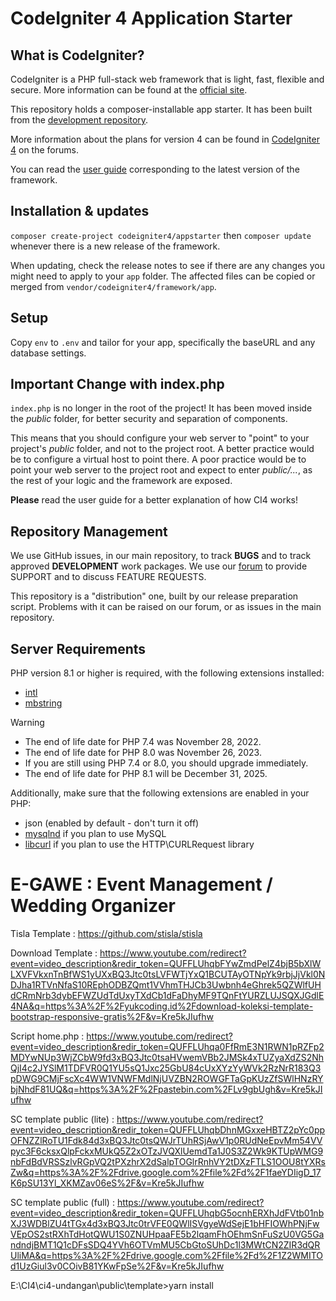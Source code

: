 # CodeIgniter 4 Application Starter

## What is CodeIgniter?

CodeIgniter is a PHP full-stack web framework that is light, fast, flexible and secure.
More information can be found at the [official site](https://codeigniter.com).

This repository holds a composer-installable app starter.
It has been built from the
[development repository](https://github.com/codeigniter4/CodeIgniter4).

More information about the plans for version 4 can be found in [CodeIgniter 4](https://forum.codeigniter.com/forumdisplay.php?fid=28) on the forums.

You can read the [user guide](https://codeigniter.com/user_guide/)
corresponding to the latest version of the framework.

## Installation & updates

`composer create-project codeigniter4/appstarter` then `composer update` whenever
there is a new release of the framework.

When updating, check the release notes to see if there are any changes you might need to apply
to your `app` folder. The affected files can be copied or merged from
`vendor/codeigniter4/framework/app`.

## Setup

Copy `env` to `.env` and tailor for your app, specifically the baseURL
and any database settings.

## Important Change with index.php

`index.php` is no longer in the root of the project! It has been moved inside the *public* folder,
for better security and separation of components.

This means that you should configure your web server to "point" to your project's *public* folder, and
not to the project root. A better practice would be to configure a virtual host to point there. A poor practice would be to point your web server to the project root and expect to enter *public/...*, as the rest of your logic and the
framework are exposed.

**Please** read the user guide for a better explanation of how CI4 works!

## Repository Management

We use GitHub issues, in our main repository, to track **BUGS** and to track approved **DEVELOPMENT** work packages.
We use our [forum](http://forum.codeigniter.com) to provide SUPPORT and to discuss
FEATURE REQUESTS.

This repository is a "distribution" one, built by our release preparation script.
Problems with it can be raised on our forum, or as issues in the main repository.

## Server Requirements

PHP version 8.1 or higher is required, with the following extensions installed:

- [intl](http://php.net/manual/en/intl.requirements.php)
- [mbstring](http://php.net/manual/en/mbstring.installation.php)

> [!WARNING]
> - The end of life date for PHP 7.4 was November 28, 2022.
> - The end of life date for PHP 8.0 was November 26, 2023.
> - If you are still using PHP 7.4 or 8.0, you should upgrade immediately.
> - The end of life date for PHP 8.1 will be December 31, 2025.

Additionally, make sure that the following extensions are enabled in your PHP:

- json (enabled by default - don't turn it off)
- [mysqlnd](http://php.net/manual/en/mysqlnd.install.php) if you plan to use MySQL
- [libcurl](http://php.net/manual/en/curl.requirements.php) if you plan to use the HTTP\CURLRequest library

# E-GAWE : Event Management / Wedding Organizer

Tisla Template : https://github.com/stisla/stisla

Download Template : https://www.youtube.com/redirect?event=video_description&redir_token=QUFFLUhqbFYwZmdPelZ4bjB5bXlWLXVFVkxnTnBfWS1yUXxBQ3Jtc0tsLVFWTjYxQ1BCUTAyOTNpYk9rbjJjVkl0NDJha1RTVnNfaS10REphODBZQmt1VVhmTHJCb3Uwbnh4eGhrek5QZWlfUHdCRmNrb3dybEFWZUdTdUxyTXdCb1dFaDhyMF9TQnFtYURZLUJSQXJGdlE4NA&q=https%3A%2F%2Fyukcoding.id%2Fdownload-koleksi-template-bootstrap-responsive-gratis%2F&v=Kre5kJIufhw

Script home.php : https://www.youtube.com/redirect?event=video_description&redir_token=QUFFLUhqa0FfRmE3N1RWN1pRZFp2MDYwNUp3WjZCbW9fd3xBQ3Jtc0tsaHVwemVBb2JMSk4xTUZyaXdZS2NhQjI4c2JYSlM1TDFVR0Q1YU5sQ1Jxc25GbU84cUxXYzYyWVk2RzNrR183Q3pDWG9CMjFscXc4WW1VNWFMdlNjUVZBN2ROWGFTaGpKUzZfSWlHNzRYbjNhdF81UQ&q=https%3A%2F%2Fpastebin.com%2FLv9gbUgh&v=Kre5kJIufhw

SC template public (lite) : https://www.youtube.com/redirect?event=video_description&redir_token=QUFFLUhqbDhnMGxxeHBTZ2pYc0ppOFNZZlRoTU1Fdk84d3xBQ3Jtc0tsQWJrTUhRSjAwV1p0RUdNeEpvMm54VVpyc3F6cksxQlpFckxMUkQ5Z2xOTzJVQXlUemdTa1J0S3Z2Wk9KTUpWMG9nbFdBdVRSSzlvRGpVQ2tPXzhrX2dSalpTOGlrRnhVY2tDXzFTLS1OOU8tYXRsZw&q=https%3A%2F%2Fdrive.google.com%2Ffile%2Fd%2F1faeYDIigD_17K6pSU13Yl_XKMZav06eS%2F&v=Kre5kJIufhw

SC template public (full) : https://www.youtube.com/redirect?event=video_description&redir_token=QUFFLUhqbG5ocnhERXhJdFVtb01nbXJ3WDBlZU4tTGx4d3xBQ3Jtc0trVFE0QWlISVgyeWdSejE1bHFIOWhPNjFwVEpOS2stRXhTdHotQWU1S0ZNUHpaaFE5b2lqamFhOEhmSnFuSzU0VG5GandndjBMT1Q1cDFsSDQ4YVh6OTVmMU5CbGtoSUhDc1l3MWtCN2ZIR3dQRUliMA&q=https%3A%2F%2Fdrive.google.com%2Ffile%2Fd%2F1Z2WMITOd1UzGiul3v0COivB81YKwFpSe%2F&v=Kre5kJIufhw

E:\CI4\ci4-undangan\public\template>yarn install